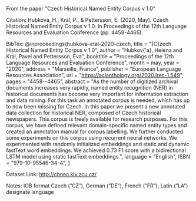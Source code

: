 From the paper "Czech Historical Named Entity Corpus v 1.0"

Citation:
Hubková, H., Král, P., & Pettersson, E. (2020, May). Czech Historical Named Entity Corpus v 1.0. In Proceedings of the 12th Language Resources and Evaluation Conference (pp. 4458-4465).

BibTex:
@inproceedings{hubkova-etal-2020-czech,
    title = "{C}zech Historical Named Entity Corpus v 1.0",
    author = "Hubkov{\'a}, Helena  and
      Kral, Pavel  and
      Pettersson, Eva",
    booktitle = "Proceedings of the 12th Language Resources and Evaluation Conference",
    month = may,
    year = "2020",
    address = "Marseille, France",
    publisher = "European Language Resources Association",
    url = "https://aclanthology.org/2020.lrec-1.549",
    pages = "4458--4465",
    abstract = "As the number of digitized archival documents increases very rapidly, named entity recognition (NER) in historical documents has become very important for information extraction and data mining. For this task an annotated corpus is needed, which has up to now been missing for Czech. In this paper we present a new annotated data collection for historical NER, composed of Czech historical newspapers. This corpus is freely available for research purposes. For this corpus, we have defined relevant domain-specific named entity types and created an annotation manual for corpus labelling. We further conducted some experiments on this corpus using recurrent neural networks. We experimented with randomly initialized embeddings and static and dynamic fastText word embeddings. We achieved 0.73 F1 score with a bidirectional LSTM model using static fastText embeddings.",
    language = "English",
    ISBN = "979-10-95546-34-4",
}

Dataset Link:
http://chnec.kiv.zcu.cz/

Notes:
IOB format
Czech (”CZ”), German (”DE”), French (”FR”), Latin (”LA”) designate language 

